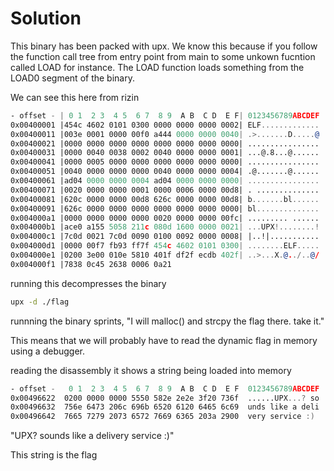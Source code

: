 # Solution

This binary has been packed with upx.
We know this because if you follow the function call tree from entry point from main to some unkown fucntion called LOAD for instance.
The LOAD function loads something from the LOAD0 segment of the binary.

We can see this here from rizin
```asm
- offset - | 0 1  2 3  4 5  6 7  8 9  A B  C D  E F| 0123456789ABCDEF
0x00400001 |454c 4602 0101 0300 0000 0000 0000 0002| ELF.............
0x00400011 |003e 0001 0000 00f0 a444 0000 0000 0040| .>.......D.....@
0x00400021 |0000 0000 0000 0000 0000 0000 0000 0000| ................
0x00400031 |0000 0040 0038 0002 0040 0000 0000 0001| ...@.8...@......
0x00400041 |0000 0005 0000 0000 0000 0000 0000 0000| ................
0x00400051 |0040 0000 0000 0000 0040 0000 0000 0004| .@.......@......
0x00400061 |ad04 0000 0000 0004 ad04 0000 0000 0000| ................
0x00400071 |0020 0000 0000 0001 0000 0006 0000 00d8| . ..............
0x00400081 |620c 0000 0000 00d8 626c 0000 0000 00d8| b.......bl......
0x00400091 |626c 0000 0000 0000 0000 0000 0000 0000| bl..............
0x004000a1 |0000 0000 0000 0000 0020 0000 0000 00fc| ......... ......
0x004000b1 |ace0 a155 5058 211c 080d 1600 0000 0021| ...UPX!........!
0x004000c1 |7c0d 0021 7c0d 0090 0100 0092 0000 0008| |..!|...........
0x004000d1 |0000 00f7 fb93 ff7f 454c 4602 0101 0300| ........ELF.....
0x004000e1 |0200 3e00 010e 5810 401f df2f ecdb 402f| ..>...X.@../..@/
0x004000f1 |7838 0c45 2638 0006 0a21
```

running this decompresses the binary
```bash
upx -d ./flag
```

runnning the binary sprints, "I will malloc() and strcpy the flag there. take it."

This means that we will probably have to read the dynamic flag in memory using a debugger.

reading the disassembly it shows a string being loaded into memory

```asm
- offset -   0 1  2 3  4 5  6 7  8 9  A B  C D  E F  0123456789ABCDEF
0x00496622  0200 0000 0000 5550 582e 2e2e 3f20 736f  ......UPX...? so
0x00496632  756e 6473 206c 696b 6520 6120 6465 6c69  unds like a deli
0x00496642  7665 7279 2073 6572 7669 6365 203a 2900  very service :)
```

"UPX? sounds like a delivery service :)"

This string is the flag

